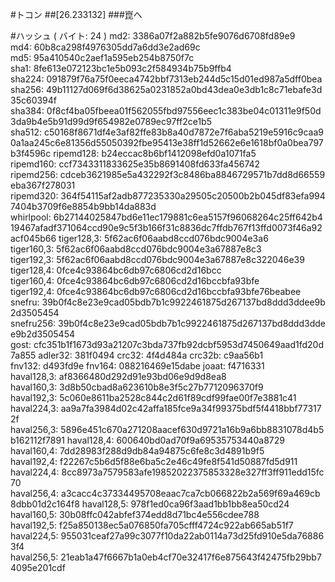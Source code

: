 #トコン
##[26.233132]
###崑へ

#ハッシュ ( バイト: 24 )
md2: 3386a07f2a882b5fe9076d6708fd89e9
md4: 60b8ca298f4976305dd7a6dd3e2ad69c
md5: 95a410540c2aef1a595eb254b8750f7c
sha1: 8fe613e072123bc1e5b093c2f584934b75b9ffb4
sha224: 091879f76a75f0eeca4742bbf7313eb244d5c15d01ed987a5dff0bea
sha256: 49b11127d069f6d38625a0231852a0bd43dea0e3db1c8c71ebafe3d35c60394f
sha384: 0f8cf4ba05fbeea01f562055fbd97556eec1c383be04c01311e9f50d3da9b4e5b91d99d9f654982e0789ec97ff2ce1b5
sha512: c50168f8671df4e3af82ffe83b8a40d7872e7f6aba5219e5916c9caa90a1aa245c6e81356d55050392fbe95413e38ff1d52662e6e1618bf0a0bea797b3f4596c
ripemd128: b24eccac8b6bf1412098efd0a1071fa5
ripemd160: ccf7343311833625e35b8691408fd633fa456742
ripemd256: cdceb3621985e5a432292f3c8486ba8846729571b7dd8d66559eba367f278031
ripemd320: 364f54115af2adb877235330a29505c20500b2b045df83efa9947404b3709f6e8854b9bb14da883d
whirlpool: 6b27144025847bd6e11ec179881c6ea5157f96068264c25ff642b419467afadf371064ccd90e9c5f3b166f31c8836dc7ffdb767f13ffd0073f46a92acf045b66
tiger128,3: 5f62ac6f06aabd8ccd076bdc9004e3a6
tiger160,3: 5f62ac6f06aabd8ccd076bdc9004e3a67887e8c3
tiger192,3: 5f62ac6f06aabd8ccd076bdc9004e3a67887e8c322046e39
tiger128,4: 0fce4c93864bc6db97c6806cd2d16bcc
tiger160,4: 0fce4c93864bc6db97c6806cd2d16bccbfa93bfe
tiger192,4: 0fce4c93864bc6db97c6806cd2d16bccbfa93bfe76beabee
snefru: 39b0f4c8e23e9cad05bdb7b1c9922461875d267137bd8ddd3ddee9b2d3505454
snefru256: 39b0f4c8e23e9cad05bdb7b1c9922461875d267137bd8ddd3ddee9b2d3505454
gost: cfc351b1f1673d93a21207c3bda737fb92dcbf5953d7450649aad1fd20d7a855
adler32: 381f0494
crc32: 4f4d484a
crc32b: c9aa56b1
fnv132: d493fd9e
fnv164: 088216469e15dabe
joaat: f4716331
haval128,3: af8366480d292d91e93bd06e9d9d8ea8
haval160,3: 3d8b50cbad8a623610b8e3f5c27b7712096370f9
haval192,3: 5c060e8611ba2528c844c2d61f89cdf99fae00f7e3881c41
haval224,3: aa9a7fa3984d02c42affa185fce9a34f99375bdf5f4418bbf773172f
haval256,3: 5896e451c670a271208aacef630d9721a16b9a6bb8831078d4b5b162112f7891
haval128,4: 600640bd0ad70f9a69535753440a8729
haval160,4: 7dd28983f288d9db84a94875c6fe8c3d4891b9f5
haval192,4: f22267c5b6d5f88e6ba5c2e46c49fe8f541d50887fd5d911
haval224,4: 8cc8973a7579583afe19852022375853328e327ff3ff911edd15fc70
haval256,4: a3cacc4c37334495708eaac7ca7cb066822b2a569f69a469cb8dbb01d2c164f8
haval128,5: 978f1ed0ca96f3aad1bb1bb8ea50cd24
haval160,5: 30b08ffc042abfef374edd8d71bc4e556cdee788
haval192,5: f25a850138ec5a076850fa705cfff4724c922ab665ab51f7
haval224,5: 955031ceaf27a99c3077f10da22ab0114a73d25fd910e5da768863f4
haval256,5: 21eab1a47f6667b1a0eb4cf70e32417f6e875643f42475fb29bb74095e201cdf
